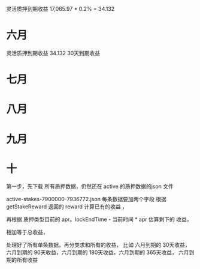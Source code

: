 灵活质押到期收益 17,065.97 * 0.2% = 34.132

# 六月

灵活质押到期收益 34.132
30天到期收益

# 七月

# 八月

# 九月

# 十

第一步，先下载 所有质押数据，仍然还在 active 的质押数据的json 文件



active-stakes-7900000-7936772.json
每条数据要加两个字段
根据 getStakeReward 返回的 reward 计算已有的收益 ，

再根据 质押类型目前的 apr。lockEndTime - 当前时间 * apr  估算剩下的 收益，

相加等于总收益，


处理好了所有单条数据，再分类求和所有的收益，
比如 六月到期的 30天收益，六月到期的 90天收益，六月到期的 180天收益，六月到期的 365天收益，
六月到期的所有收益
